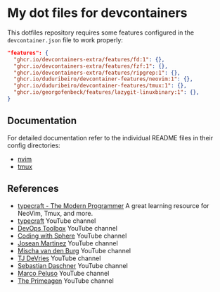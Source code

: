 # My dot files for devcontainers

This dotfiles repository requires some features configured in the
`devcontainer.json` file to work properly:

```json
"features": {
  "ghcr.io/devcontainers-extra/features/fd:1": {},
  "ghcr.io/devcontainers-extra/features/fzf:1": {},
  "ghcr.io/devcontainers-extra/features/ripgrep:1": {},
  "ghcr.io/duduribeiro/devcontainer-features/neovim:1": {},
  "ghcr.io/duduribeiro/devcontainer-features/tmux:1": {},
  "ghcr.io/georgofenbeck/features/lazygit-linuxbinary:1": {},
}
```

## Documentation

For detailed documentation refer to the individual README files in their config
directories:

- [nvim](nvim/README.md)
- [tmux](tmux/README.md)

## References

- [typecraft - The Modern Programmer](https://typecraft.dev/) A great learning
  resource for NeoVim, Tmux, and more.
- [typecraft](https://www.youtube.com/@typecraft_dev) YouTube channel
- [DevOps Toolbox](https://www.youtube.com/@devopstoolbox) YouTube channel
- [Coding with Sphere](https://www.youtube.com/@codingwithsphere) YouTube
  channel
- [Josean Martinez](https://www.youtube.com/@joseanmartinez) YouTube channel
- [Mischa van den Burg](https://www.youtube.com/@mischavandenburg) YouTube
  channel
- [TJ DeVries](https://www.youtube.com/@teej_dv) YouTube channel
- [Sebastian Daschner](https://www.youtube.com/@SebastianDaschnerIT) YouTube
  channel
- [Marco Peluso](https://www.youtube.com/@marco_peluso) YouTube channel
- [The Primeagen](https://www.youtube.com/@ThePrimeagen) YouTube channel
